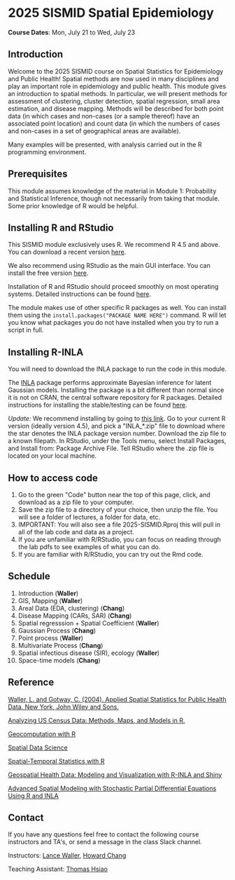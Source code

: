
# 2025 SISMID Spatial Epidemiology

**Course Dates**: Mon, July 21 to Wed, July 23

## Introduction

Welcome to the 2025 SISMID course on Spatial Statistics for Epidemiology and Public Health! 
Spatial methods are now used in many disciplines and play an important role in epidemiology and public health. This module gives an introduction to spatial methods. In particular, we will present methods for assessment of clustering, cluster detection, spatial regression, small area estimation, and disease mapping. Methods will be described for both point data (in which cases and non-cases (or a sample thereof) have an associated point location) and count data (in which the numbers of cases and non-cases in a set of geographical areas are available).

Many examples will be presented, with analysis carried out in the R programming environment.

## Prerequisites

This module assumes knowledge of the material in Module 1: Probability and Statistical Inference, though not necessarily from taking that module. Some prior knowledge of R would be helpful.

## Installing R and RStudio

This SISMID module exclusively uses R. We recommend R 4.5 and above. You can download a recent version [here](https://www.r-project.org/).

We also recommend using RStudio as the main GUI interface. You can install the free version [here](https://posit.co/download/rstudio-desktop/). 

Installation of R and RStudio should proceed smoothly on most operating systems. Detailed instructions can be found [here](http://rafalab.dfci.harvard.edu/dsbook/installing-r-rstudio.html). 

The module makes use of other specific R packages as well. You can install them using the `install.packages("PACKAGE NAME HERE")` command. R will let you know what packages you do not have installed when you try to run a script in full.

## Installing R-INLA

You will need to download the INLA package to run the code in this module. 

The [INLA](https://www.r-inla.org/) package performs approximate Bayesian inference for latent Gaussian models. Installing the package is a bit different than normal since it is not on CRAN, the central software repository for R packages. Detailed instructions for installing the stable/testing can be found [here](https://www.r-inla.org/download-install). 

*Update:* We recommend installing by going to [this link](https://inla.r-inla-download.org/R/stable/bin/windows/contrib/). Go to your current R version (ideally version 4.5), and pick a "INLA_*.zip" file to download
where the star denotes the INLA package version number. Download the zip file to a known filepath. In RStudio, under the Tools menu, select Install Packages, and Install from: Package Archive File. Tell RStudio where the .zip file is located on your local machine.

## How to access code 

1. Go to the green "Code" button near the top of this page, click, and download as a zip file to your computer.
2. Save the zip file to a directory of your choice, then unzip the file.   You will see a folder of lectures, a folder for data, etc.
3. IMPORTANT:  You will also see a file 2025-SISMID.Rproj this will pull in all of the lab code and data as a project.
4. If you are unfamiliar with R/RStudio, you can focus on reading through the lab pdfs to see examples of what you can do.
5. If you are familiar with R/RStudio, you can try out the Rmd code.

## Schedule

1. Introduction (**Waller**)
2. GIS, Mapping (**Waller**)
3. Areal Data (EDA, clustering) (**Chang**)
4. Disease Mapping  (CARs, SAR) (**Chang**)
5. Spatial regresssion + Spatial Coefficient (**Waller**)
6. Gaussian Process (**Chang**)
7. Point process (**Waller**)
8. Multivariate Process (**Chang**)
9. Spatial infectious disease (SIR), ecology (**Waller**)
10. Space-time models (**Chang**)

## Reference

[Waller, L. and Gotway, C. (2004). Applied Spatial Statistics for Public Health Data. New York, John Wiley and Sons.](https://onlinelibrary-wiley-com.proxy.library.emory.edu/doi/book/10.1002/0471662682)

[Analyzing US Census Data: Methods, Maps, and Models in R.](https://walker-data.com/census-r/index.html)

[Geocomputation with R](https://r.geocompx.org/index.html)

[Spatial Data Science](https://r-spatial.org/book/)

[Spatial-Temporal Statistics with R](https://spacetimewithr.org/)

[Geospatial Health Data: Modeling and Visualization with R-INLA and Shiny](https://www.paulamoraga.com/book-geospatial/)

[Advanced Spatial Modeling with Stochastic Partial Differential Equations Using R and INLA](https://becarioprecario.bitbucket.io/spde-gitbook/index.html)

## Contact

If you have any questions feel free to contact the following course instructors and TA's, or send a message in the class Slack channel.

Instructors: [Lance Waller](mailto:lwaller@emory.edu), [Howard Chang](mailto:hhchang.emory.edu)

Teaching Assistant: [Thomas Hsiao](mailto:thomas.hsiao@emory.edu)
